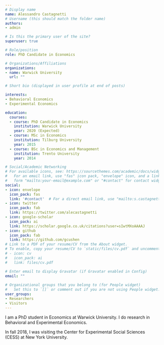 ```yaml
---
# Display name
name: Alessandro Castagnetti
# Username (this should match the folder name)
authors:
- admin

# Is this the primary user of the site?
superuser: true

# Role/position
role: PhD Candidate in Economics

# Organizations/Affiliations
organizations:
- name: Warwick University
  url: ""

# Short bio (displayed in user profile at end of posts)

interests:
- Behavioral Economics
- Experimental Economics

education:
  courses:
  - course: PhD Candidate in Economics
    institution: Warwick University
    year: 2020 (Expected)
  - course: MSc in Economics
    institution: Tilburg University
    year: 2015
  - course: BSc in Economics and Management
    institution: Trento University
    year: 2014

# Social/Academic Networking
# For available icons, see: https://sourcethemes.com/academic/docs/widgets/#icons
#   For an email link, use "fas" icon pack, "envelope" icon, and a link in the
#   form "mailto:your-email@example.com" or "#contact" for contact widget.
social:
- icon: envelope
  icon_pack: fas
  link: '#contact'  # For a direct email link, use "mailto:s.castagnetti@warwick.ac.uk".
- icon: twitter
  icon_pack: fab
  link: https://twitter.com/alecastagnetti
- icon: google-scholar
  icon_pack: ai
  link: https://scholar.google.co.uk/citations?user=sIwtMXoAAAAJ
- icon: github
  icon_pack: fab
  link: https://github.com/gcushen
# Link to a PDF of your resume/CV from the About widget.
# To enable, copy your resume/CV to `static/files/cv.pdf` and uncomment the lines below.  
# - icon: cv
#   icon_pack: ai
#   link: files/cv.pdf

# Enter email to display Gravatar (if Gravatar enabled in Config)
email: ""
  
# Organizational groups that you belong to (for People widget)
#   Set this to `[]` or comment out if you are not using People widget.  
user_groups:
- Researchers
- Visitors
---
```


<p></p>
I am a PhD student in Economics at Warwick University.
I do research in Behavioral and Experimental Economics.

In fall 2018, I was visiting the Center for Experimental Social Sciences (CESS) at New York University.
 
